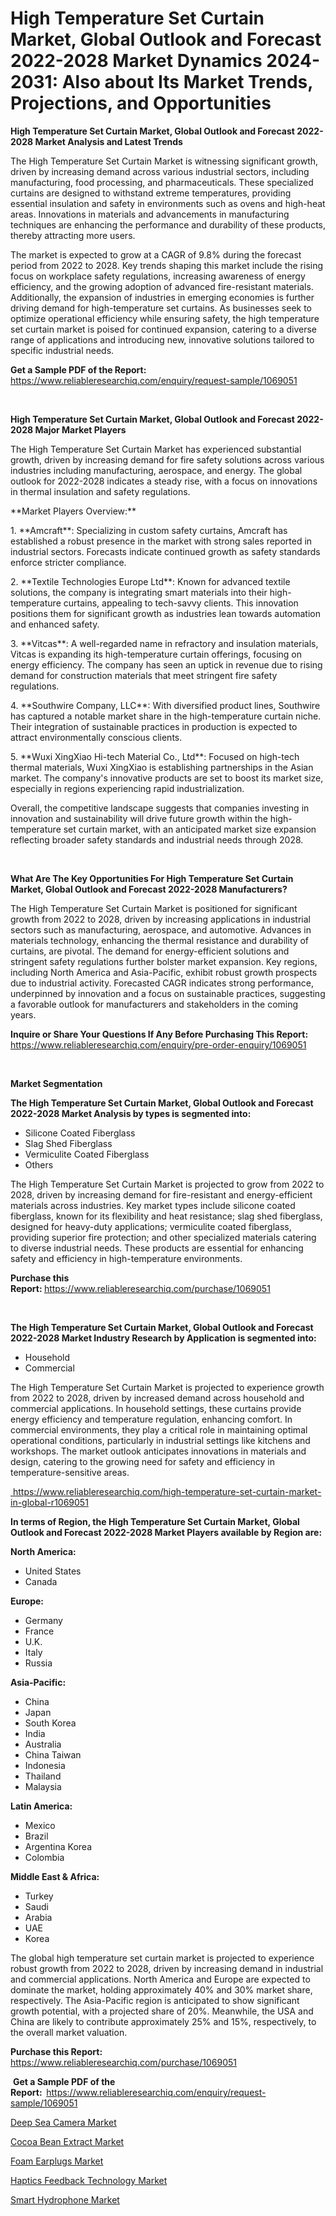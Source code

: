 <p><h1>High Temperature Set Curtain Market, Global Outlook and Forecast 2022-2028 Market Dynamics 2024-2031: Also about Its Market Trends, Projections, and Opportunities</h1></p><p><strong>High Temperature Set Curtain Market, Global Outlook and Forecast 2022-2028 Market Analysis and Latest Trends</strong></p>
<p><p>The High Temperature Set Curtain Market is witnessing significant growth, driven by increasing demand across various industrial sectors, including manufacturing, food processing, and pharmaceuticals. These specialized curtains are designed to withstand extreme temperatures, providing essential insulation and safety in environments such as ovens and high-heat areas. Innovations in materials and advancements in manufacturing techniques are enhancing the performance and durability of these products, thereby attracting more users.</p><p>The market is expected to grow at a CAGR of 9.8% during the forecast period from 2022 to 2028. Key trends shaping this market include the rising focus on workplace safety regulations, increasing awareness of energy efficiency, and the growing adoption of advanced fire-resistant materials. Additionally, the expansion of industries in emerging economies is further driving demand for high-temperature set curtains. As businesses seek to optimize operational efficiency while ensuring safety, the high temperature set curtain market is poised for continued expansion, catering to a diverse range of applications and introducing new, innovative solutions tailored to specific industrial needs.</p></p>
<p><strong>Get a Sample PDF of the Report:&nbsp;</strong> <a href="https://www.reliableresearchiq.com/enquiry/request-sample/1069051">https://www.reliableresearchiq.com/enquiry/request-sample/1069051</a></p>
<p>&nbsp;</p>
<p><strong>High Temperature Set Curtain Market, Global Outlook and Forecast 2022-2028 Major Market Players</strong></p>
<p><p>The High Temperature Set Curtain Market has experienced substantial growth, driven by increasing demand for fire safety solutions across various industries including manufacturing, aerospace, and energy. The global outlook for 2022-2028 indicates a steady rise, with a focus on innovations in thermal insulation and safety regulations.</p><p>**Market Players Overview:**</p><p>1. **Amcraft**: Specializing in custom safety curtains, Amcraft has established a robust presence in the market with strong sales reported in industrial sectors. Forecasts indicate continued growth as safety standards enforce stricter compliance.</p><p>2. **Textile Technologies Europe Ltd**: Known for advanced textile solutions, the company is integrating smart materials into their high-temperature curtains, appealing to tech-savvy clients. This innovation positions them for significant growth as industries lean towards automation and enhanced safety.</p><p>3. **Vitcas**: A well-regarded name in refractory and insulation materials, Vitcas is expanding its high-temperature curtain offerings, focusing on energy efficiency. The company has seen an uptick in revenue due to rising demand for construction materials that meet stringent fire safety regulations.</p><p>4. **Southwire Company, LLC**: With diversified product lines, Southwire has captured a notable market share in the high-temperature curtain niche. Their integration of sustainable practices in production is expected to attract environmentally conscious clients.</p><p>5. **Wuxi XingXiao Hi-tech Material Co., Ltd**: Focused on high-tech thermal materials, Wuxi XingXiao is establishing partnerships in the Asian market. The company's innovative products are set to boost its market size, especially in regions experiencing rapid industrialization.</p><p>Overall, the competitive landscape suggests that companies investing in innovation and sustainability will drive future growth within the high-temperature set curtain market, with an anticipated market size expansion reflecting broader safety standards and industrial needs through 2028.</p></p>
<p>&nbsp;</p>
<p><strong>What Are The Key Opportunities For High Temperature Set Curtain Market, Global Outlook and Forecast 2022-2028 Manufacturers?</strong></p>
<p><p>The High Temperature Set Curtain Market is positioned for significant growth from 2022 to 2028, driven by increasing applications in industrial sectors such as manufacturing, aerospace, and automotive. Advances in materials technology, enhancing the thermal resistance and durability of curtains, are pivotal. The demand for energy-efficient solutions and stringent safety regulations further bolster market expansion. Key regions, including North America and Asia-Pacific, exhibit robust growth prospects due to industrial activity. Forecasted CAGR indicates strong performance, underpinned by innovation and a focus on sustainable practices, suggesting a favorable outlook for manufacturers and stakeholders in the coming years.</p></p>
<p><strong>Inquire or Share Your Questions If Any Before Purchasing This Report:</strong> <a href="https://www.reliableresearchiq.com/enquiry/pre-order-enquiry/1069051">https://www.reliableresearchiq.com/enquiry/pre-order-enquiry/1069051</a></p>
<p>&nbsp;</p>
<p><strong>Market Segmentation</strong></p>
<p><strong>The High Temperature Set Curtain Market, Global Outlook and Forecast 2022-2028 Market Analysis by types is segmented into:</strong></p>
<p><ul><li>Silicone Coated Fiberglass</li><li>Slag Shed Fiberglass</li><li>Vermiculite Coated Fiberglass</li><li>Others</li></ul></p>
<p><p>The High Temperature Set Curtain Market is projected to grow from 2022 to 2028, driven by increasing demand for fire-resistant and energy-efficient materials across industries. Key market types include silicone coated fiberglass, known for its flexibility and heat resistance; slag shed fiberglass, designed for heavy-duty applications; vermiculite coated fiberglass, providing superior fire protection; and other specialized materials catering to diverse industrial needs. These products are essential for enhancing safety and efficiency in high-temperature environments.</p></p>
<p><strong>Purchase this Report:&nbsp;</strong><a href="https://www.reliableresearchiq.com/purchase/1069051">https://www.reliableresearchiq.com/purchase/1069051</a></p>
<p>&nbsp;</p>
<p><strong>The High Temperature Set Curtain Market, Global Outlook and Forecast 2022-2028 Market Industry Research by Application is segmented into:</strong></p>
<p><ul><li>Household</li><li>Commercial</li></ul></p>
<p><p>The High Temperature Set Curtain Market is projected to experience growth from 2022 to 2028, driven by increased demand across household and commercial applications. In household settings, these curtains provide energy efficiency and temperature regulation, enhancing comfort. In commercial environments, they play a critical role in maintaining optimal operational conditions, particularly in industrial settings like kitchens and workshops. The market outlook anticipates innovations in materials and design, catering to the growing need for safety and efficiency in temperature-sensitive areas.</p></p>
<p><a href="https://www.reliableresearchiq.com/high-temperature-set-curtain-market-in-global-r1069051">&nbsp;https://www.reliableresearchiq.com/high-temperature-set-curtain-market-in-global-r1069051</a></p>
<p><strong>In terms of Region, the High Temperature Set Curtain Market, Global Outlook and Forecast 2022-2028 Market Players available by Region are:</strong></p>
<p>
    <p> <strong> North America: </strong>
        <ul>
            <li>United States</li>
            <li>Canada</li>
        </ul>
        </p> 
    <p> <strong> Europe: </strong>
        <ul>
            <li>Germany</li>
            <li>France</li>
            <li>U.K.</li>
            <li>Italy</li>
            <li>Russia</li>
        </ul>
        </p> 
    <p> <strong> Asia-Pacific: </strong>
        <ul>
            <li>China</li>
            <li>Japan</li>
            <li>South Korea</li>
            <li>India</li>
            <li>Australia</li>
            <li>China Taiwan</li>
            <li>Indonesia</li>
            <li>Thailand</li>
            <li>Malaysia</li>
        </ul>
        </p> 
    <p> <strong> Latin America: </strong>
        <ul>
            <li>Mexico</li>
            <li>Brazil</li>
            <li>Argentina Korea</li>
            <li>Colombia</li>
        </ul>
        </p> 
    <p> <strong> Middle East & Africa: </strong>
        <ul>
            <li>Turkey</li>
            <li>Saudi</li>
            <li>Arabia</li>
            <li>UAE</li>
            <li>Korea</li>
        </ul>
    </p>
    </p>
<p><p>The global high temperature set curtain market is projected to experience robust growth from 2022 to 2028, driven by increasing demand in industrial and commercial applications. North America and Europe are expected to dominate the market, holding approximately 40% and 30% market share, respectively. The Asia-Pacific region is anticipated to show significant growth potential, with a projected share of 20%. Meanwhile, the USA and China are likely to contribute approximately 25% and 15%, respectively, to the overall market valuation.</p></p>
<p><strong>Purchase this Report: </strong><a href="https://www.reliableresearchiq.com/purchase/1069051">https://www.reliableresearchiq.com/purchase/1069051</a></p>
<p>&nbsp;<strong>Get a Sample PDF of the Report:&nbsp;&nbsp;</strong><a href="https://www.reliableresearchiq.com/enquiry/request-sample/1069051">https://www.reliableresearchiq.com/enquiry/request-sample/1069051</a></p>
<p><strong></strong></p>
<p><p><a href="https://medium.com/@jakobeblake51/global-deep-sea-camera-market-size-and-market-trends-analysis-by-regional-outlook-competitive-bd0168631268">Deep Sea Camera Market</a></p><p><a href="https://issuu.com/reportprime-2/docs/cocoa-bean-extract-market-size-2030_b3787e23e85146">Cocoa Bean Extract Market</a></p><p><a href="https://www.linkedin.com/pulse/what-emerging-market-trends-foam-earplugs-detailed-overview-9tube?trackingId=issqvb56ToSk2i7vuRwWkA%3D%3D">Foam Earplugs Market</a></p><p><a href="https://www.linkedin.com/pulse/global-haptics-feedback-technology-market-product-type-application-jxdhf?trackingId=i%2FJSVkq%2FSLaTOmlNrK28pA%3D%3D">Haptics Feedback Technology Market</a></p><p><a href="https://medium.com/@jakobeblake51/the-smart-hydrophone-market-research-report-provides-an-in-depth-and-up-to-date-analysis-of-the-32b089d62ad5">Smart Hydrophone Market</a></p></p>